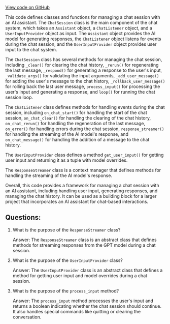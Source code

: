 [View code on GitHub](https://github.com/kharvd/gpt-cli/blob/master/gptcli/session.py)

This code defines classes and functions for managing a chat session with an AI assistant. The `ChatSession` class is the main component of the chat system, which takes an `Assistant` object, a `ChatListener` object, and a `UserInputProvider` object as input. The `Assistant` object provides the AI model for generating responses, the `ChatListener` object listens for events during the chat session, and the `UserInputProvider` object provides user input to the chat system.

The `ChatSession` class has several methods for managing the chat session, including `_clear()` for clearing the chat history, `_rerun()` for regenerating the last message, `_respond()` for generating a response to the user's input, `_validate_args()` for validating the input arguments, `_add_user_message()` for adding the user's message to the chat history, `_rollback_user_message()` for rolling back the last user message, `process_input()` for processing the user's input and generating a response, and `loop()` for running the chat session loop.

The `ChatListener` class defines methods for handling events during the chat session, including `on_chat_start()` for handling the start of the chat session, `on_chat_clear()` for handling the clearing of the chat history, `on_chat_rerun()` for handling the regeneration of the last message, `on_error()` for handling errors during the chat session, `response_streamer()` for handling the streaming of the AI model's response, and `on_chat_message()` for handling the addition of a message to the chat history.

The `UserInputProvider` class defines a method `get_user_input()` for getting user input and returning it as a tuple with model overrides.

The `ResponseStreamer` class is a context manager that defines methods for handling the streaming of the AI model's response.

Overall, this code provides a framework for managing a chat session with an AI assistant, including handling user input, generating responses, and managing the chat history. It can be used as a building block for a larger project that incorporates an AI assistant for chat-based interactions.
## Questions: 
 1. What is the purpose of the `ResponseStreamer` class?
    
    Answer: The `ResponseStreamer` class is an abstract class that defines methods for streaming responses from the GPT model during a chat session.

2. What is the purpose of the `UserInputProvider` class?
    
    Answer: The `UserInputProvider` class is an abstract class that defines a method for getting user input and model overrides during a chat session.

3. What is the purpose of the `process_input` method?
    
    Answer: The `process_input` method processes the user's input and returns a boolean indicating whether the chat session should continue. It also handles special commands like quitting or clearing the conversation.